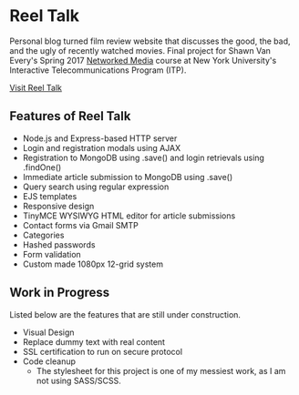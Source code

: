 # Reel Talk

Personal blog turned film review website that discusses the good, the bad, and the ugly of recently watched movies. Final project for Shawn Van Every's Spring 2017 [Networked Media](https://itp.nyu.edu/~sve204/networkedmedia_spring2017/) course at New York University's Interactive Telecommunications Program (ITP).

[Visit Reel Talk](http://107.170.64.239:3000/)

## Features of Reel Talk

- Node.js and Express-based HTTP server
- Login and registration modals using AJAX
- Registration to MongoDB using .save() and login retrievals using .findOne()
- Immediate article submission to MongoDB using .save()
- Query search using regular expression
- EJS templates
- Responsive design
- TinyMCE WYSIWYG HTML editor for article submissions
- Contact forms via Gmail SMTP
- Categories
- Hashed passwords
- Form validation
- Custom made 1080px 12-grid system

## Work in Progress

Listed below are the features that are still under construction.

- Visual Design
- Replace dummy text with real content
- SSL certification to run on secure protocol
- Code cleanup
    - The stylesheet for this project is one of my messiest work, as I am not using SASS/SCSS.
